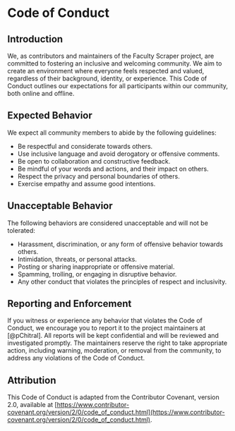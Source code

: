 # Code of Conduct

## Introduction

We, as contributors and maintainers of the Faculty Scraper project, are committed to fostering an inclusive and welcoming community. We aim to create an environment where everyone feels respected and valued, regardless of their background, identity, or experience. This Code of Conduct outlines our expectations for all participants within our community, both online and offline. 

## Expected Behavior

We expect all community members to abide by the following guidelines:

- Be respectful and considerate towards others.
- Use inclusive language and avoid derogatory or offensive comments.
- Be open to collaboration and constructive feedback.
- Be mindful of your words and actions, and their impact on others.
- Respect the privacy and personal boundaries of others.
- Exercise empathy and assume good intentions.

## Unacceptable Behavior

The following behaviors are considered unacceptable and will not be tolerated:

- Harassment, discrimination, or any form of offensive behavior towards others.
- Intimidation, threats, or personal attacks.
- Posting or sharing inappropriate or offensive material.
- Spamming, trolling, or engaging in disruptive behavior.
- Any other conduct that violates the principles of respect and inclusivity.

## Reporting and Enforcement

If you witness or experience any behavior that violates the Code of Conduct, we encourage you to report it to the project maintainers at [@pChitral]. All reports will be kept confidential and will be reviewed and investigated promptly. The maintainers reserve the right to take appropriate action, including warning, moderation, or removal from the community, to address any violations of the Code of Conduct.

## Attribution

This Code of Conduct is adapted from the Contributor Covenant, version 2.0, available at [https://www.contributor-covenant.org/version/2/0/code_of_conduct.html](https://www.contributor-covenant.org/version/2/0/code_of_conduct.html).

